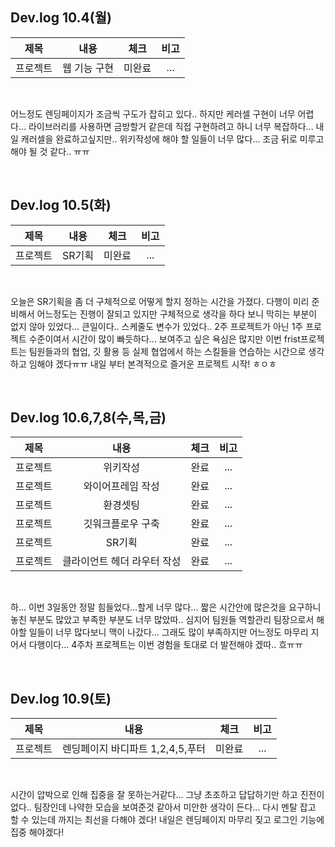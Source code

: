 
## Dev.log 10.4(월)

  |제목|내용|체크|비고|
|:------:|:------:|:------:|:------:|
|프로젝트|웹 기능 구현|미완료|...|


<br />

어느정도 렌딩페이지가 조금씩 구도가 잡히고 있다.. 하지만 케러셀 구현이 너무 어렵다... 라이브러리를 사용하면 금방할거 같은데 직접 구현하려고 하니 너무 복잡하다... 내일 캐러셀을 완료하고싶지만.. 위키작성에 해야 할 일들이 너무 많다... 조금 뒤로 미루고 해야 될 것 같다.. ㅠㅠ

<br />

## Dev.log 10.5(화)

  |제목|내용|체크|비고|
|:------:|:------:|:------:|:------:|
|프로젝트|SR기획|미완료|...|


<br />

오늘은 SR기획을 좀 더 구체적으로 어떻게 할지 정하는 시간을 가졌다. 다행이 미리 준비해서 어느정도는 진행이 잘되고 있지만 구체적으로 생각을 하다 보니 막히는 부분이 없지 않아 있었다... 큰일이다.. 스케줄도 변수가 있었다.. 2주 프로젝트가 아닌 1주 프로젝트 수준이여서 시간이 많이 빠듯하다... 보여주고 싶은 욕심은 많지만 이번 frist프로젝트는 팀원들과의 협업, 깃 활용 등 실제 협업에서 하는 스킬들을 연습하는 시간으로 생각하고 임해야 겠다ㅠㅠ 내일 부터 본격적으로 즐거운 프로젝트 시작! ㅎㅇㅎ

<br />

## Dev.log 10.6,7,8(수,목,금)

  |제목|내용|체크|비고|
|:------:|:------:|:------:|:------:|
|프로젝트|위키작성|완료|...|
|프로젝트|와이어프레임 작성|완료|...|
|프로젝트|환경셋팅|완료|...|
|프로젝트|깃워크플로우 구축|완료|...|
|프로젝트|SR기획|완료|...|
|프로젝트|클라이언트 헤더 라우터 작성|완료|...|


<br />

하... 이번 3일동안 정말 힘들었다...할게 너무 많다... 짧은 시간안에 많은것을 요구하니 놓친 부분도 많았고 부족한 부분도 너무 많았따.. 심지어 팀원들 역할관리 팀장으로서 해야할 일들이 너무 많다보니 맥이 나갔다... 그래도 많이 부족하지만 어느정도 마무리 지어서 다행이다... 4주차 프로젝트는 이번 경험을 토대로 더 발전해야 겠따.. 흐ㅠㅠ

<br />

## Dev.log 10.9(토)

  |제목|내용|체크|비고|
|:------:|:------:|:------:|:------:|
|프로젝트|렌딩페이지 바디파트 1,2,4,5,푸터|미완료|...|



<br />

시간이 압박으로 인해 집중을 잘 못하는거같다... 그냥 초조하고 답답하기만 하고 진전이 없다.. 팀장인데 나약한 모습을 보여준것 같아서 미안한 생각이 든다... 다시 멘탈 잡고 할 수 있는데 까지는 최선을 다해야 겠다! 내일은 렌딩페이지 마무리 짖고 로그인 기능에 집중 해야겠다!